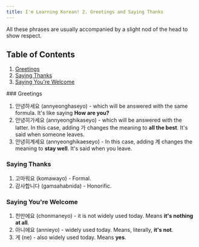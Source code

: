 ```yaml
---
title: I'm Learning Korean! 2. Greetings and Saying Thanks
---
```

All these phrases are usually accompanied by a slight nod of the head to show respect.
## Table of Contents
<ol>
  <li><a class="internal-link" href="#greetings">Greetings</a></li>
  <li><a class="internal-link" href="#saying-thanks">Saying Thanks</a></li>
  <li><a class="internal-link" href="#saying-youre-welcome">Saying You're Welcome</a></li>
</ol>
### Greetings

1. 안녕하세요 (annyeonghaseyo) - which will be answered with the same formula. It's like saying **How are you?**
2. 안녕히가세요 (annyeonghikaseyo) - which will be answered with the latter. In this case, adding 가 changes the meaning to **all the best**. It's said when someone leaves.
3. 안녕히계세요 (annyeonghikaeseyo) - In this case, adding 계 changes the meaning to **stay well**. It's said when you leave.

### Saying Thanks

1. 고마워요  (komawayo) - Formal.
2. 감사합니다 (gamsahabnida) - Honorific.

### Saying You're Welcome

1. 천만에요 (chonmaneyo) - it is not widely used today. Means **it's nothing at all**.
2. 아니에요 (annieyo) - widely used today. Means, literally, **it's not**.
3. 게 (ne) - also widely used today. Means **yes**.